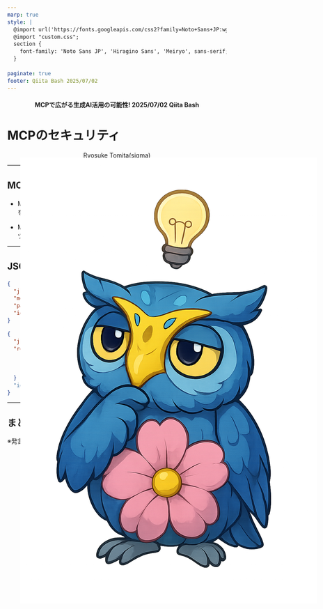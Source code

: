 ```yaml
---
marp: true
style: |
  @import url('https://fonts.googleapis.com/css2?family=Noto+Sans+JP:wght@400;700&display=swap');
  @import "custom.css";
  section {
    font-family: 'Noto Sans JP', 'Hiragino Sans', 'Meiryo', sans-serif;
  }

paginate: true
footer: Qiita Bash 2025/07/02
---
```


<center>

#### MCPで広がる生成AI活用の可能性!  2025/07/02 Qiita Bash

</center>

# MCPのセキュリティ

<!-- iconを絶対配置することで文字の位置がずれる現象を防ぐ -->
<style>
.icon-absolute {
  position: absolute;
  right: 20px;
  z-index: 10;
}
</style>

<div class="icon-absolute">

![w:170](./assets/icon.png)
</div>

<center>Ryosuke Tomita(sigma)</center>

---

## MCPとは

- MCP(Model Context Protocol)は，アプリケーションがLLMにコンテキストを提供するためのオープンプロトコル

- MCPにより，AI AgentがLLMと接続するAPIが統一化され，データソースやツールとの連携が容易になる

---

## JSON-RPCの例

```json
{
  "jsonrpc": "2.0",
  "method": "profile",
  "params": ["富田涼介"],
  "id": 1
}

```

```json
{
  "jsonrpc": "2.0",
  "result": {
    "年齢": 27,
    "所属": "NRI→NRIセキュアに出向(2022/04~)",
    "業務内容": "認証基盤のSI開発/保守，脆弱性診断，シフトレフト活動",
  }
  "id": 1
}
```

---

## まとめ

※発言はすべて個人の見解であり，所属組織を代表するものではありません
